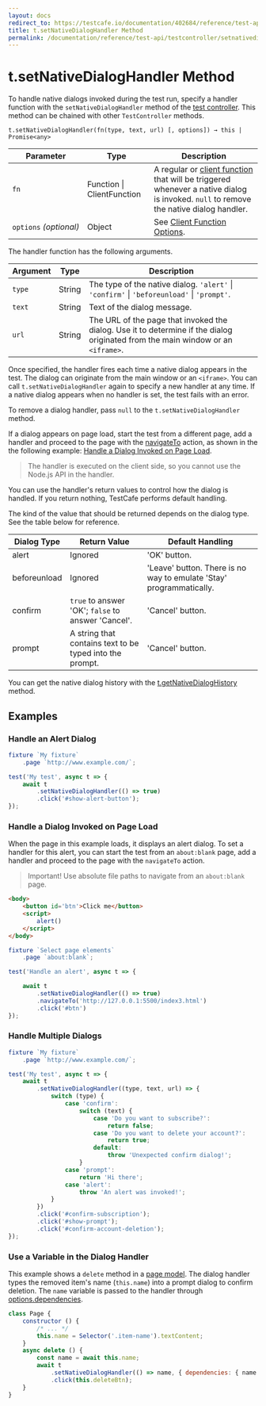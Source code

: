 ```yaml
---
layout: docs
redirect_to: https://testcafe.io/documentation/402684/reference/test-api/testcontroller/setnativedialoghandler
title: t.setNativeDialogHandler Method
permalink: /documentation/reference/test-api/testcontroller/setnativedialoghandler.html
---
```

# t.setNativeDialogHandler Method

To handle native dialogs invoked during the test run, specify a handler function
with the `setNativeDialogHandler` method of the
[test controller](README.md). This method can be chained with other `TestController` methods.

```text
t.setNativeDialogHandler(fn(type, text, url) [, options]) → this | Promise<any>
```

Parameter  | Type                           | Description
---------- | ------------------------------ | -------------
`fn`       | Function &#124; ClientFunction | A regular or [client function](../../../guides/basic-guides/obtain-client-side-info.md) that will be triggered whenever a native dialog is invoked. `null` to remove the native dialog handler.
`options`&#160;*(optional)*  | Object                         | See [Client Function Options](../clientfunction/constructor.md#options).

The handler function has the following arguments.

Argument | Type   | Description
-------- | ------ | -------------
`type`   | String | The type of the native dialog. `'alert'` &#124; `'confirm'` &#124; `'beforeunload'` &#124; `'prompt'`.
`text`   | String | Text of the dialog message.
`url`    | String | The URL of the page that invoked the dialog. Use it to determine if the dialog originated from the main window or an `<iframe>`.

Once specified, the handler fires each time a native dialog appears in the test. The dialog can originate from the main window or an `<iframe>`.
You can call `t.setNativeDialogHandler` again to specify a new handler at any time.
If a native dialog appears when no handler is set, the test fails with an error.

To remove a dialog handler, pass `null` to the `t.setNativeDialogHandler` method.

If a dialog appears on page load, start the test from a different page, add a handler and proceed to the page with the [navigateTo](./navigateto.md) action, as shown in the the following example: [Handle a Dialog Invoked on Page Load](#handle-a-dialog-invoked-on-page-load).

> The handler is executed on the client side, so you cannot use the Node.js API in the handler.

You can use the handler's return values to control how the dialog is handled.
If you return nothing, TestCafe performs default handling.

The kind of the value that should be returned depends on the dialog type. See the table below for reference.

Dialog Type  | Return Value                                             | Default Handling
------------ | -------------------------------------------------------- | --------------
alert        | Ignored                                                  | 'OK' button.
beforeunload | Ignored                                                  | 'Leave' button. There is no way to emulate 'Stay' programmatically.
confirm      | `true` to answer 'OK'; `false` to answer 'Cancel'.       | 'Cancel' button.
prompt       | A string that contains text to be typed into the prompt. | 'Cancel' button.

You can get the native dialog history with the [t.getNativeDialogHistory](getnativedialoghistory.md) method.

## Examples

### Handle an Alert Dialog

```js
fixture `My fixture`
    .page `http://www.example.com/`;

test('My test', async t => {
    await t
        .setNativeDialogHandler(() => true)
        .click('#show-alert-button');
});
```

### Handle a Dialog Invoked on Page Load

When the page in this example loads, it displays an alert dialog. To set a handler for this alert, you can start the test from an `about:blank` page, add a handler and proceed to the page with the `navigateTo` action.

> Important! Use absolute file paths to navigate from an `about:blank` page.

```html
<body>
    <button id='btn'>Click me</button>
    <script>
        alert()
    </script>
</body>
```

```js
fixture `Select page elements`
    .page `about:blank`;

test('Handle an alert', async t => {

    await t
        .setNativeDialogHandler(() => true)
        .navigateTo('http://127.0.0.1:5500/index3.html')
        .click('#btn')
});
```

### Handle Multiple Dialogs

```js
fixture `My fixture`
    .page `http://www.example.com/`;

test('My test', async t => {
    await t
        .setNativeDialogHandler((type, text, url) => {
            switch (type) {
                case 'confirm':
                    switch (text) {
                        case 'Do you want to subscribe?':
                            return false;
                        case 'Do you want to delete your account?':
                            return true;
                        default:
                            throw 'Unexpected confirm dialog!';
                    }
                case 'prompt':
                    return 'Hi there';
                case 'alert':
                    throw 'An alert was invoked!';
            }
        })
        .click('#confirm-subscription');
        .click('#show-prompt');
        .click('#confirm-account-deletion');
});
```

### Use a Variable in the Dialog Handler

This example shows a `delete` method in a [page model](../../../guides/concepts/page-model.md). The dialog handler types the removed item's name (`this.name`) into a prompt dialog to confirm deletion. The `name` variable is passed to the handler through [options.dependencies](../clientfunction/constructor.md#optionsdependencies).

```js
class Page {
    constructor () {
        /* ... */
        this.name = Selector('.item-name').textContent;
    }
    async delete () {
        const name = await this.name;
        await t
            .setNativeDialogHandler(() => name, { dependencies: { name }})
            .click(this.deleteBtn);
    }
}
```
